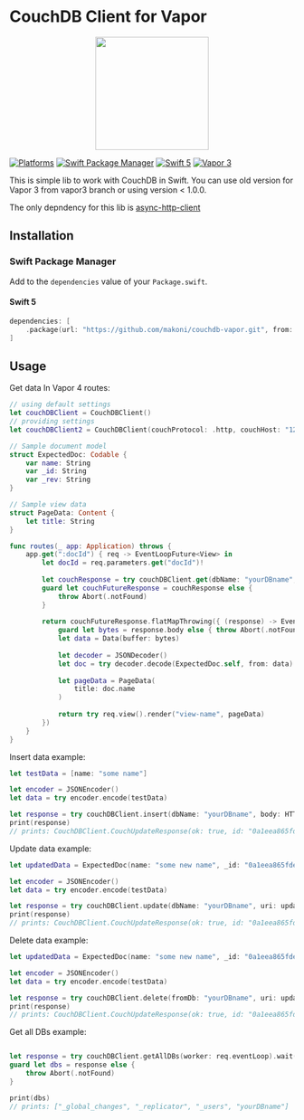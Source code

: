 # CouchDB Client for Vapor

<p align="center">
	<a href="https://github.com/makoni/couchdb-vapor">
        <img src="https://arm1.ru/img/uploaded/images/CouchDBVapor.png" height="200">
    </a>
</p>

[![Platforms](https://img.shields.io/badge/platforms-macOS%2012%20|%20Ubuntu%20|%20iOS%2015-ff0000.svg?style=flat)](https://github.com/makoni/couchdb-vapor)
[![Swift Package Manager](https://img.shields.io/badge/SPM-compatible-4BC51D.svg?style=flat)](https://swift.org/package-manager/)
[![Swift 5](https://img.shields.io/badge/swift-5.5-orange.svg?style=flat)](http://swift.org)
[![Vapor 3](https://img.shields.io/badge/vapor-4.50.0-blue.svg?style=flat)](https://vapor.codes)



This is simple lib to work with CouchDB in Swift. You can use old version for Vapor 3 from vapor3 branch or using version < 1.0.0. 

The only depndency for this lib is <a href="https://github.com/swift-server/async-http-client">async-http-client</a>

## Installation

### Swift Package Manager

Add to the `dependencies` value of your `Package.swift`.

#### Swift 5

```swift
dependencies: [
	.package(url: "https://github.com/makoni/couchdb-vapor.git", from: "1.0.0"),
]
```

## Usage

Get data In Vapor 4 routes:

```swift
// using default settings
let couchDBClient = CouchDBClient()
// providing settings
let couchDBClient2 = CouchDBClient(couchProtocol: .http, couchHost: "127.0.0.1", couchPort: 5984, userName: "username", userPassword: "userpass")

// Sample document model
struct ExpectedDoc: Codable {
	var name: String
	var _id: String
	var _rev: String
}

// Sample view data
struct PageData: Content {
	let title: String
}

func routes(_ app: Application) throws {
	app.get(":docId") { req -> EventLoopFuture<View> in
		let docId = req.parameters.get("docId")!
		
		let couchResponse = try couchDBClient.get(dbName: "yourDBname", uri: docId, worker: req.eventLoop)
		guard let couchFutureResponse = couchResponse else {
			throw Abort(.notFound)
		}
		
		return couchFutureResponse.flatMapThrowing({ (response) -> EventLoopFuture<View> in
			guard let bytes = response.body else { throw Abort(.notFound) }
			let data = Data(buffer: bytes)
		
			let decoder = JSONDecoder()
			let doc = try decoder.decode(ExpectedDoc.self, from: data)
		
			let pageData = PageData(
				title: doc.name
			)
		
			return try req.view().render("view-name", pageData)
		})
	}
}
```

Insert data example:

```swift
let testData = [name: "some name"]

let encoder = JSONEncoder()
let data = try encoder.encode(testData)

let response = try couchDBClient.insert(dbName: "yourDBname", body: HTTPBody(data: data), worker: req.eventLoop)?.wait()
print(response)
// prints: CouchDBClient.CouchUpdateResponse(ok: true, id: "0a1eea865fdec7a00afb96685001c7be", rev: "1-e6bde9e60844ba5648cc61b446f9f4b3"))
```

Update data example:

```swift
let updatedData = ExpectedDoc(name: "some new name", _id: "0a1eea865fdec7a00afb96685001c7be", _rev: "1-e6bde9e60844ba5648cc61b446f9f4b3")

let encoder = JSONEncoder()
let data = try encoder.encode(testData)

let response = try couchDBClient.update(dbName: "yourDBname", uri: updatedData._id, body: HTTPBody(data: data), worker: req.eventLoop)?.wait()
print(response)
// prints: CouchDBClient.CouchUpdateResponse(ok: true, id: "0a1eea865fdec7a00afb96685001c7be", rev: "1-e6bde9e60844ba5648cc61b446f9f4b4"))
```

Delete data example:

```swift
let updatedData = ExpectedDoc(name: "some new name", _id: "0a1eea865fdec7a00afb96685001c7be", _rev: "1-e6bde9e60844ba5648cc61b446f9f4b4")

let encoder = JSONEncoder()
let data = try encoder.encode(testData)

let response = try couchDBClient.delete(fromDb: "yourDBname", uri: updatedData._id, rev: updatedData._rev, worker: req.eventLoop)?.wait()
print(response)
// prints: CouchDBClient.CouchUpdateResponse(ok: true, id: "0a1eea865fdec7a00afb96685001c7be", rev: "1-e6bde9e60844ba5648cc61b446f9f4b5"))
```

Get all DBs example:

```swift

let response = try couchDBClient.getAllDBs(worker: req.eventLoop).wait()
guard let dbs = response else {
	throw Abort(.notFound)
}

print(dbs)
// prints: ["_global_changes", "_replicator", "_users", "yourDBname"]
```
